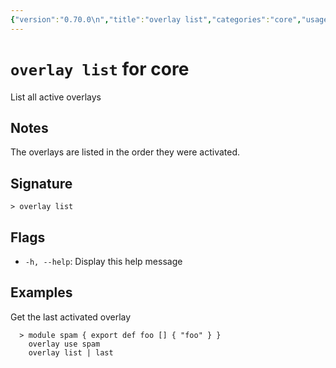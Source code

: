 ```yaml
---
{"version":"0.70.0\n","title":"overlay list","categories":"core","usage":"List all active overlays\n"}
---
```

<!-- THIS FILE IS GENERATED BY update_book_commands.cjs USING NUSHELL'S HELP COMMANDS.
REFRAIN FROM EDITING IT MANUALLY.-->
# <code>overlay list</code> for core

<div class='command-title'>List all active overlays</div>

## Notes

The overlays are listed in the order they were activated.

## Signature

```> overlay list```

## Flags

 * ```-h, --help```: Display this help message
## Examples

  Get the last activated overlay
```shell
  > module spam { export def foo [] { "foo" } }
    overlay use spam
    overlay list | last
```


